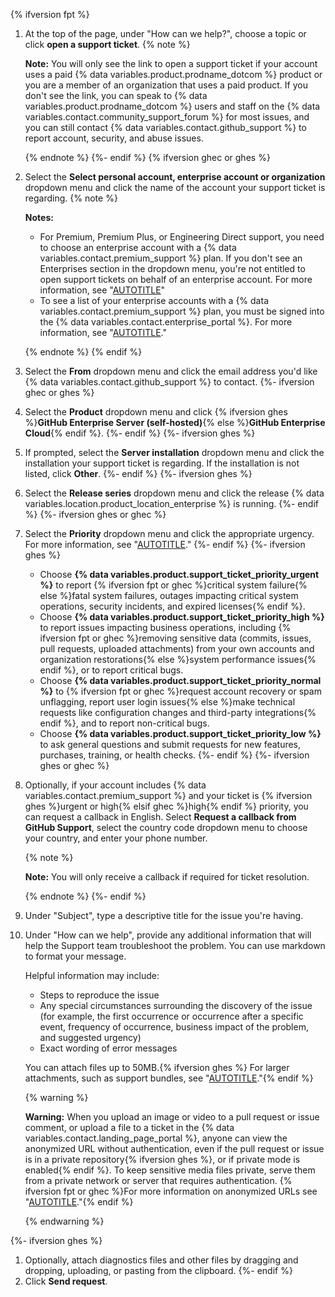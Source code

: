 {% ifversion fpt %}
1. At the top of the page, under "How can we help?", choose a topic or click **open a support ticket**.
   {% note %}

   **Note:** You will only see the link to open a support ticket if your account uses a paid {% data variables.product.prodname_dotcom %} product or you are a member of an organization that uses a paid product. If you don't see the link, you can speak to {% data variables.product.prodname_dotcom %} users and staff on the {% data variables.contact.community_support_forum %} for most issues, and you can still contact {% data variables.contact.github_support %} to report account, security, and abuse issues.

   {% endnote %}
{%- endif %}
{% ifversion ghec or ghes %}
1. Select the **Select personal account, enterprise account or organization** dropdown menu and click the name of the account your support ticket is regarding.
   {% note %}

   **Notes:**
   - For Premium, Premium Plus, or Engineering Direct support, you need to choose an enterprise account with a {% data variables.contact.premium_support %} plan. If you don't see an Enterprises section in the dropdown menu, you're not entitled to open support tickets on behalf of an enterprise account. For more information, see "[AUTOTITLE](/support/learning-about-github-support/about-github-support#about-support-entitlement)"
   - To see a list of your enterprise accounts with a {% data variables.contact.premium_support %} plan, you must be signed into the {% data variables.contact.enterprise_portal %}. For more information, see "[AUTOTITLE](/support/contacting-github-support/getting-your-enterprise-started-with-the-github-support-portal)."

   {% endnote %}
{% endif %}
1. Select the **From** dropdown menu and click the email address you'd like {% data variables.contact.github_support %} to contact.
{%- ifversion ghec or ghes %}
1. Select the **Product** dropdown menu and click {% ifversion ghes %}**GitHub Enterprise Server (self-hosted)**{% else %}**GitHub Enterprise Cloud**{% endif %}.
{%- endif %}
{%- ifversion ghes %}
1. If prompted, select the **Server installation** dropdown menu and click the installation your support ticket is regarding. If the installation is not listed, click **Other**.
{%- endif %}
{%- ifversion ghes %}
1. Select the **Release series** dropdown menu and click the release {% data variables.location.product_location_enterprise %} is running.
{%- endif %}
{%- ifversion ghes or ghec %}
1. Select the **Priority** dropdown menu and click the appropriate urgency. For more information, see "[AUTOTITLE](/support/learning-about-github-support/about-ticket-priority)."
{%- endif %}
{%- ifversion ghes %}
    - Choose **{% data variables.product.support_ticket_priority_urgent %}** to report {% ifversion fpt or ghec %}critical system failure{% else %}fatal system failures, outages impacting critical system operations, security incidents, and expired licenses{% endif %}.
    - Choose **{% data variables.product.support_ticket_priority_high %}** to report issues impacting business operations, including {% ifversion fpt or ghec %}removing sensitive data (commits, issues, pull requests, uploaded attachments) from your own accounts and organization restorations{% else %}system performance issues{% endif %}, or to report critical bugs.
    - Choose **{% data variables.product.support_ticket_priority_normal %}** to {% ifversion fpt or ghec %}request account recovery or spam unflagging, report user login issues{% else %}make technical requests like configuration changes and third-party integrations{% endif %}, and to report non-critical bugs.
    - Choose **{% data variables.product.support_ticket_priority_low %}** to ask general questions and submit requests for new features, purchases, training, or health checks.
{%- endif %}
{%- ifversion ghes or ghec %}
1. Optionally, if your account includes {% data variables.contact.premium_support %} and your ticket is {% ifversion ghes %}urgent or high{% elsif ghec %}high{% endif %} priority, you can request a callback in English. Select **Request a callback from GitHub Support**, select the country code dropdown menu to choose your country, and enter your phone number.

   {% note %}

   **Note:** You will only receive a callback if required for ticket resolution.

   {% endnote %}
{%- endif %}
1. Under "Subject", type a descriptive title for the issue you're having.
1. Under "How can we help", provide any additional information that will help the Support team troubleshoot the problem. You can use markdown to format your message.

   Helpful information may include:
    - Steps to reproduce the issue
    - Any special circumstances surrounding the discovery of the issue (for example, the first occurrence or occurrence after a specific event, frequency of occurrence, business impact of the problem, and suggested urgency)
    - Exact wording of error messages

   You can attach files up to 50MB.{% ifversion ghes %} For larger attachments, such as support bundles, see "[AUTOTITLE](/support/contacting-github-support/providing-data-to-github-support#creating-and-sharing-support-bundles)."{% endif %}

      {% warning %}

      **Warning:** When you upload an image or video to a pull request or issue comment, or upload a file to a ticket in the {% data variables.contact.landing_page_portal %}, anyone can view the anonymized URL without authentication, even if the pull request or issue is in a private repository{% ifversion ghes %}, or if private mode is enabled{% endif %}. To keep sensitive media files private, serve them from a private network or server that requires authentication. {% ifversion fpt or ghec %}For more information on anonymized URLs see "[AUTOTITLE](/authentication/keeping-your-account-and-data-secure/about-anonymized-urls)."{% endif %}

      {% endwarning %}

{%- ifversion ghes %}
1. Optionally, attach diagnostics files and other files by dragging and dropping, uploading, or pasting from the clipboard.
{%- endif %}
1. Click **Send request**.
